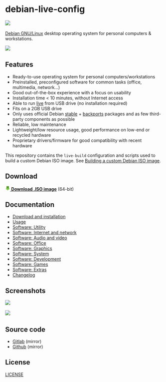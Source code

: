 # debian-live-config

![](https://gitlab.com/nodiscc/debian-live-config/badges/master/pipeline.svg)

[Debian GNU/Linux](https://www.debian.org/) desktop operating system for personal computers & workstations.

![](https://gitlab.com/nodiscc/toolbox/-/raw/master/DOC/SCREENSHOTS/debian-live-config-4.0.0-main.png)

## Features

- Ready-to-use operating system for personal computers/workstations
- Preinstalled, preconfigured software for common tasks (office, multimedia, network...)
- Good out-of-the-box experience with a focus on usability
- Installation time < 10 minutes, without Internet access
- Able to run [live](https://en.wikipedia.org/wiki/Live_USB) from USB drive (no installation required)
- Fits on a 2GB USB drive
- Only uses official Debian [stable](https://wiki.debian.org/DebianStable) + [backports](https://wiki.debian.org/Backports) packages and as few third-party components as possible
- Reliable, low maintenance
- Lightweight/low resource usage, good performance on low-end or recycled hardware
- Proprietary drivers/firmware for good compatibility with recent hardware

This repository contains the `live-build` configuration and scripts used to build a custom Debian ISO image. See [Building a custom Debian ISO image](custom.md).


## Download

**[![](download.png) Download .ISO image](https://github.com/nodiscc/debian-live-config/releases/download/3.0.1/dlc-3.0.1-debian-bookworm-amd64.hybrid.iso)** (64-bit)


## Documentation

- [Download and installation](download-and-installation.md)
- [Usage](usage.md)
- [Software: Utility](packages/utility.md)
- [Software: Internet and network](packages/network.md)
- [Software: Audio and video](packages/audio-video.md)
- [Software: Office](packages/office.md)
- [Software: Graphics](packages/graphics.md)
- [Software: System](packages/system.md)
- [Software: Development](packages/development.md)
- [Software: Games](packages/games.md)
- [Software: Extras](packages/extras.md)
- [Changelog](CHANGELOG.md)


## Screenshots

![](https://gitlab.com/nodiscc/toolbox/-/raw/master/DOC/SCREENSHOTS/debian-live-config-4.0.0-main.png)

![](https://gitlab.com/nodiscc/toolbox/-/raw/master/DOC/SCREENSHOTS/debian-live-config-4.0.0-windows.png)


## Source code

- [Gitlab](https://gitlab.com/nodiscc/debian-live-config) (mirror)
- [Github](https://github.com/nodiscc/debian-live-config) (mirror)


## License

[LICENSE](LICENSE)

